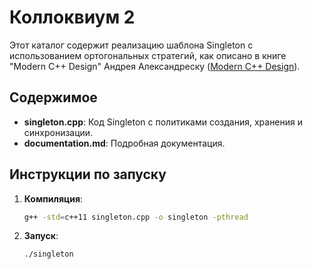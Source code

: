 # Коллоквиум 2

Этот каталог содержит реализацию шаблона Singleton с использованием ортогональных стратегий, как описано в книге "Modern C++ Design" Андрея Александреску ([Modern C++ Design](https://www.amazon.nl/-/en/Alexandrescu-Andrei/dp/0201704315)).

## Содержимое
- **singleton.cpp**: Код Singleton с политиками создания, хранения и синхронизации.
- **documentation.md**: Подробная документация.

## Инструкции по запуску
1. **Компиляция**:
   ```bash
   g++ -std=c++11 singleton.cpp -o singleton -pthread
   ```
2. **Запуск**:
   ```bash
   ./singleton
   ```
